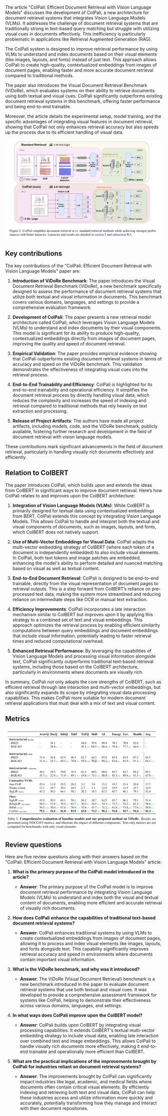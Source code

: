 The article "ColPali: Efficient Document Retrieval with Vision Language Models" discusses the development of ColPali, a new architecture for document retrieval systems that integrates Vision Language Models (VLMs). It addresses the challenge of document retrieval systems that are traditionally strong in text-based query matching but struggle with utilizing visual cues in documents effectively. This inefficiency is particularly problematic in applications like Retrieval Augmented Generation (RAG).

The ColPali system is designed to improve retrieval performance by using VLMs to understand and index documents based on their visual elements (like images, layouts, and fonts) instead of just text. This approach allows ColPali to create high-quality, contextualized embeddings from images of document pages, enabling faster and more accurate document retrieval compared to traditional methods.

The paper also introduces the Visual Document Retrieval Benchmark (ViDoRe), which evaluates systems on their ability to retrieve documents using both textual and visual cues. ColPali significantly outperforms existing document retrieval systems in this benchmark, offering faster performance and being end-to-end trainable.

Moreover, the article details the experimental setup, model training, and the specific advantages of integrating visual features in document retrieval, showing that ColPali not only enhances retrieval accuracy but also speeds up the process due to its efficient handling of visual data.

![](../assets/colpali-diagram.png)

## Key contributions

The key contributions of the "ColPali: Efficient Document Retrieval with Vision Language Models" paper are:

1. **Introduction of ViDoRe Benchmark**: The paper introduces the Visual Document Retrieval Benchmark (ViDoRe), a new benchmark specifically designed to assess the performance of document retrieval systems that utilize both textual and visual information in documents. This benchmark covers various domains, languages, and settings to provide a comprehensive evaluation framework.

2. **Development of ColPali**: The paper presents a new retrieval model architecture called ColPali, which leverages Vision Language Models (VLMs) to understand and index documents by their visual components. This model is significant for its ability to produce high-quality, contextualized embeddings directly from images of document pages, improving the quality and speed of document retrieval.

3. **Empirical Validation**: The paper provides empirical evidence showing that ColPali outperforms existing document retrieval systems in terms of accuracy and speed on the ViDoRe benchmark. This validation demonstrates the effectiveness of integrating visual cues into the retrieval process.

4. **End-to-End Trainability and Efficiency**: ColPali is highlighted for its end-to-end trainability and operational efficiency. It simplifies the document retrieval process by directly handling visual data, which reduces the complexity and increases the speed of indexing and retrieval compared to traditional methods that rely heavily on text extraction and processing.

5. **Release of Project Artifacts**: The authors have made all project artifacts, including models, code, and the ViDoRe benchmark, publicly available, fostering further research and development in the field of document retrieval with vision language models.

These contributions mark significant advancements in the field of document retrieval, particularly in handling visually rich documents effectively and efficiently.


## Relation to ColBERT

The paper introduces ColPali, which builds upon and extends the ideas from ColBERT in significant ways to improve document retrieval. Here’s how ColPali relates to and improves upon the ColBERT architecture:

1. **Integration of Vision Language Models (VLMs)**: While ColBERT is primarily designed for textual data using contextualized embeddings from BERT, ColPali extends this concept by integrating Vision Language Models. This allows ColPali to handle and interpret both the textual and visual components of documents, such as images, layouts, and fonts, which ColBERT does not natively support.

2. **Use of Multi-Vector Embeddings for Visual Data**: ColPali adapts the multi-vector embedding strategy of ColBERT (where each token of a document is independently embedded) to also include visual elements. In ColPali, both text tokens and image patches are embedded, enhancing the model's ability to perform detailed and nuanced matching based on visual as well as textual content.

3. **End-to-End Document Retrieval**: ColPali is designed to be end-to-end trainable, directly from the visual representation of document pages to retrieval outputs. This is a step forward from ColBERT’s reliance on pre-processed text data, making the system more streamlined and reducing reliance on intermediate steps like OCR or manual text extraction.

4. **Efficiency Improvements**: ColPali incorporates a late interaction mechanism similar to ColBERT but improves upon it by applying this strategy to a combined set of text and visual embeddings. This approach optimizes the retrieval process by enabling efficient similarity computations between query embeddings and document embeddings that include visual information, potentially leading to faster retrieval times and reduced computational overhead.

5. **Enhanced Retrieval Performance**: By leveraging the capabilities of Vision Language Models and processing visual information alongside text, ColPali significantly outperforms traditional text-based retrieval systems, including those based on the ColBERT architecture, particularly in environments where documents are visually rich.

In summary, ColPali not only adopts the core strengths of ColBERT, such as efficient retrieval through late interaction and multi-vector embeddings, but also significantly expands its scope by integrating visual data processing capabilities. This makes ColPali more suitable for modern document retrieval applications that must deal with a mix of text and visual content.

## Metrics

![](../assets/colpali-metrics.png)


## Review questions

Here are five review questions along with their answers based on the "ColPali: Efficient Document Retrieval with Vision Language Models" article:

1. **What is the primary purpose of the ColPali model introduced in the article?**
   - **Answer**: The primary purpose of the ColPali model is to improve document retrieval performance by integrating Vision Language Models (VLMs) to understand and index both the visual and textual content of documents, enabling more efficient and accurate retrieval of visually rich documents.

2. **How does ColPali enhance the capabilities of traditional text-based document retrieval systems?**
   - **Answer**: ColPali enhances traditional systems by using VLMs to create contextualized embeddings from images of document pages, allowing it to process and index visual elements like images, layouts, and fonts alongside text. This capability significantly improves retrieval accuracy and speed in environments where documents contain important visual information.

3. **What is the ViDoRe benchmark, and why was it introduced?**
   - **Answer**: The ViDoRe (Visual Document Retrieval) benchmark is a new benchmark introduced in the paper to evaluate document retrieval systems that use both textual and visual cues. It was developed to provide a comprehensive assessment framework for systems like ColPali, helping to demonstrate their effectiveness across various domains, languages, and settings.

4. **In what ways does ColPali improve upon the ColBERT model?**
   - **Answer**: ColPali builds upon ColBERT by integrating visual processing capabilities. It extends ColBERT's textual multi-vector embedding strategy to include visual data, enabling late interaction over combined text and image embeddings. This allows ColPali to handle visually rich documents more effectively, making it end-to-end trainable and operationally more efficient than ColBERT.

5. **What are the practical implications of the improvements brought by ColPali for industries reliant on document retrieval systems?**
   - **Answer**: The improvements brought by ColPali can significantly impact industries like legal, academic, and medical fields where documents often contain critical visual elements. By efficiently indexing and retrieving both text and visual data, ColPali can help these industries access and utilize information more quickly and accurately, potentially transforming how they manage and interact with their document repositories.
